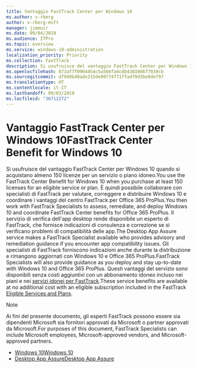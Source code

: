 ```yaml
---
title: Vantaggio FastTrack Center per Windows 10
ms.author: v-rberg
author: v-rberg-msft
manager: jimmuir
ms.date: 09/04/2019
ms.audience: ITPro
ms.topic: overview
ms.service: windows-10-administration
localization_priority: Priority
ms.collection: FastTrack
description: Si usufruisce del vantaggio FastTrack Center per Windows 10 quando si acquistano * almeno* 150 licenze per un servizio o piano idoneo.
ms.openlocfilehash: 873af7f0904454c5a566fa4cdb43810d6f7039cb
ms.sourcegitcommit: df949b40ade215de00f74771ffadf0d3be0de797
ms.translationtype: HT
ms.contentlocale: it-IT
ms.lasthandoff: 09/03/2019
ms.locfileid: "36712272"
---
```

# <a name="fasttrack-center-benefit-for-windows-10"></a><span data-ttu-id="e7202-103">Vantaggio FastTrack Center per Windows 10</span><span class="sxs-lookup"><span data-stu-id="e7202-103">FastTrack Center Benefit for Windows 10</span></span>

<span data-ttu-id="e7202-104">Si usufruisce del vantaggio FastTrack Center per Windows 10 quando si acquistano almeno 150 licenze per un servizio o piano idoneo.</span><span class="sxs-lookup"><span data-stu-id="e7202-104">You use the FastTrack Center Benefit for Windows 10 when you purchase  at least  150 licenses for an eligible service or plan.</span></span> <span data-ttu-id="e7202-105">È quindi possibile collaborare con specialisti di FastTrack per valutare, correggere e distribuire Windows 10 e coordinare i vantaggi del centro FastTrack per Office 365 ProPlus.</span><span class="sxs-lookup"><span data-stu-id="e7202-105">You then work with FastTrack Specialists to assess, remediate, and deploy Windows 10 and coordinate FastTrack Center benefits for Office 365 ProPlus.</span></span> <span data-ttu-id="e7202-106">Il servizio di verifica dell'app desktop rende disponibile un esperto di FastTrack, che fornisce indicazioni di consulenza e correzione se si verificano problemi di compatibilità delle app.</span><span class="sxs-lookup"><span data-stu-id="e7202-106">The Desktop App Assure service makes a FastTrack Specialist available who provides advisory and remediation guidance if you encounter app compatibility issues.</span></span>  <span data-ttu-id="e7202-107">Gli specialisti di FastTrack forniscono indicazioni anche durante la distribuzione e rimangono aggiornati con Windows 10 e Office 365 ProPlus.</span><span class="sxs-lookup"><span data-stu-id="e7202-107">FastTrack Specialists will also provide guidance as you deploy and stay up-to-date with Windows 10 and Office 365 ProPlus.</span></span> <span data-ttu-id="e7202-108">Questi vantaggi del servizio sono disponibili senza costi aggiuntivi con un abbonamento idoneo incluso nei piani e nei [servizi idonei per FastTrack](M365-eligible-services-and-plans.md).</span><span class="sxs-lookup"><span data-stu-id="e7202-108">These service benefits are available at no additional cost with an eligible subscription included in the FastTrack [Eligible Services and Plans](M365-eligible-services-and-plans.md).</span></span>
  
> [!NOTE]
> <span data-ttu-id="e7202-109">Ai fini del presente documento, gli esperti FastTrack possono essere sia dipendenti Microsoft sia fornitori approvati da Microsoft o partner approvati da Microsoft.</span><span class="sxs-lookup"><span data-stu-id="e7202-109">For purposes of this document, FastTrack Specialists can include Microsoft employees, Microsoft-approved vendors, and Microsoft-approved partners.</span></span> 
    
- [<span data-ttu-id="e7202-110">Windows 10</span><span class="sxs-lookup"><span data-stu-id="e7202-110">Windows 10</span></span>](Win-10-windows-10.md)
- [<span data-ttu-id="e7202-111">Desktop App Assure</span><span class="sxs-lookup"><span data-stu-id="e7202-111">Desktop App Assure</span></span>](Win-10-desktop-app-assure.md)
  

  

 